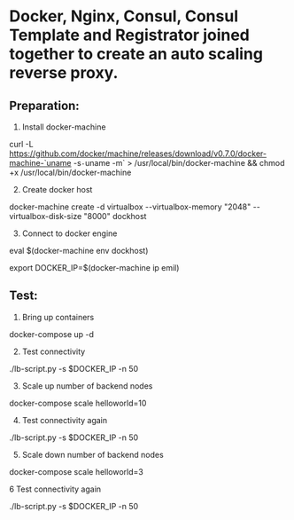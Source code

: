 # Docker, Nginx, Consul, Consul Template and Registrator joined together to create an auto scaling reverse proxy.

## Preparation:

1. Install docker-machine

 curl -L https://github.com/docker/machine/releases/download/v0.7.0/docker-machine-`uname -s`-`uname -m` > /usr/local/bin/docker-machine && chmod +x /usr/local/bin/docker-machine

2. Create docker host

 docker-machine create -d virtualbox --virtualbox-memory "2048" --virtualbox-disk-size "8000" dockhost

3. Connect to docker engine

 eval $(docker-machine env dockhost)

 export DOCKER_IP=$(docker-machine ip emil)


## Test:

1. Bring up containers

  docker-compose up -d

2. Test connectivity

  ./lb-script.py -s $DOCKER_IP -n 50

3. Scale up number of backend nodes

  docker-compose scale helloworld=10

4. Test connectivity again

  ./lb-script.py -s $DOCKER_IP -n 50

5. Scale down number of backend nodes

  docker-compose scale helloworld=3

6 Test connectivity again

  ./lb-script.py -s $DOCKER_IP -n 50
